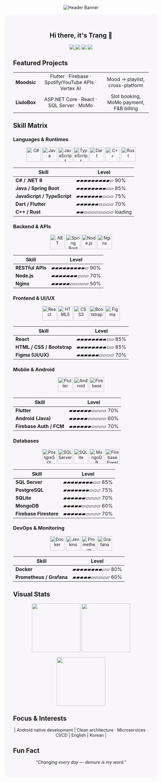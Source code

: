 <!-- Modern Pastel Profile – Trang -->

<p align="center">
  <img src="https://capsule-render.vercel.app/api?type=soft&color=gradient&height=180&text=It's%20Me%20Time&fontSize=48&fontAlign=50&fontAlignY=60&animation=fadeIn" alt="Header Banner" />
</p>

<div style="background:#f8f6fb;padding:28px;border-radius:16px;">

<h2 align="center">Hi there, it's Trang 👋</h2>

<p align="center">
  <a href="https://github.com/diiafyra?tab=followers">
    <img src="https://img.shields.io/github/followers/diiafyra?label=Followers&style=for-the-badge&color=9fd3c7"/>
  </a>
  <img src="https://img.shields.io/badge/CMC%20University-IT-b5a8ff?style=for-the-badge"/>
  <img src="https://img.shields.io/badge/GPA-3.97-f9c6c9?style=for-the-badge"/>
  <img src="https://img.shields.io/badge/Math%20Olympiad-Bronze-f7d794?style=for-the-badge"/>
</p>


##  Featured Projects
<div align="center">

<table width="100%" style="border-collapse:collapse;">
<tr align="center">
  <td><b>Moodsic</b></td>
  <td>Flutter · Firebase · Spotify/YouTube APIs · Vertex AI</td>
  <td>Mood → playlist, cross-platform</td>
</tr>
<tr align="center">
  <td><b>LiuloBox</b></td>
  <td>ASP.NET Core · React · SQL Server · MoMo</td>
  <td>Slot booking, MoMo payment, F&B billing</td>
</tr>
</table>

</div>



##  Skill Matrix  

### Languages & Runtimes
<p align="center">
  <img title="C#" src="https://cdn.jsdelivr.net/gh/devicons/devicon/icons/csharp/csharp-original.svg" height="48"/>
  <img title="Java" src="https://cdn.jsdelivr.net/gh/devicons/devicon/icons/java/java-original.svg" height="48"/>
  <img title="JavaScript" src="https://cdn.jsdelivr.net/gh/devicons/devicon/icons/javascript/javascript-original.svg" height="48"/>
  <img title="TypeScript" src="https://cdn.jsdelivr.net/gh/devicons/devicon/icons/typescript/typescript-original.svg" height="48"/>
  <img title="Dart" src="https://cdn.jsdelivr.net/gh/devicons/devicon/icons/dart/dart-original.svg" height="48"/>
  <img title="C++" src="https://cdn.jsdelivr.net/gh/devicons/devicon/icons/cplusplus/cplusplus-original.svg" height="48"/>
  <img title="Rust" src="https://cdn.jsdelivr.net/gh/devicons/devicon/icons/rust/rust-plain.svg" height="48"/>
</p>

<div align="center">

| Skill | Level |
|------|------|
| **C# / .NET 8** | ▰▰▰▰▰▰▰▰▰▱ 90% |
| **Java / Spring Boot** | ▰▰▰▰▰▰▰▰▱▱ 85% |
| **JavaScript / TypeScript** | ▰▰▰▰▰▰▰▱▱▱ 75% |
| **Dart / Flutter** | ▰▰▰▰▰▰▱▱▱▱ 70% |
| **C++ / Rust** | ▰▰▱▱▱▱▱▱▱▱ loading |

</div>

### Backend & APIs
<p align="center">
  <img title=".NET" src="https://cdn.jsdelivr.net/gh/devicons/devicon/icons/dotnetcore/dotnetcore-original.svg" height="48"/>
  <img title="Spring Boot" src="https://cdn.jsdelivr.net/gh/devicons/devicon/icons/spring/spring-original.svg" height="48"/>
  <img title="Node.js" src="https://cdn.jsdelivr.net/gh/devicons/devicon/icons/nodejs/nodejs-original.svg" height="48"/>
  <img title="Nginx" src="https://cdn.jsdelivr.net/gh/devicons/devicon/icons/nginx/nginx-original.svg" height="48"/>
</p>

<div align="center">

| Skill | Level |
|------|------|
| **RESTful APIs** | ▰▰▰▰▰▰▰▰▰▱ 90% |
| **Node.js** | ▰▰▰▰▰▰▰▱▱▱ 70% |
| **Nginx** | ▰▰▰▰▰▱▱▱▱▱ 50% |

</div>

### Frontend & UI/UX
<p align="center">
  <img title="React" src="https://cdn.jsdelivr.net/gh/devicons/devicon/icons/react/react-original.svg" height="48"/>
  <img title="HTML5" src="https://cdn.jsdelivr.net/gh/devicons/devicon/icons/html5/html5-original.svg" height="48"/>
  <img title="CSS3" src="https://cdn.jsdelivr.net/gh/devicons/devicon/icons/css3/css3-original.svg" height="48"/>
  <img title="Bootstrap" src="https://cdn.jsdelivr.net/gh/devicons/devicon/icons/bootstrap/bootstrap-original.svg" height="48"/>
  <img title="Figma" src="https://cdn.jsdelivr.net/gh/devicons/devicon/icons/figma/figma-original.svg" height="48"/>
</p>

<div align="center">

| Skill | Level |
|------|------|
| **React** | ▰▰▰▰▰▰▰▰▱▱ 85% |
| **HTML / CSS / Bootstrap** | ▰▰▰▰▰▰▰▰▱▱ 85% |
| **Figma (UI/UX)** | ▰▰▰▰▰▰▱▱▱▱ 70% |

</div>

### Mobile & Android
<p align="center">
  <img title="Flutter" src="https://cdn.jsdelivr.net/gh/devicons/devicon/icons/flutter/flutter-original.svg" height="48"/>
  <img title="Android" src="https://cdn.jsdelivr.net/gh/devicons/devicon/icons/android/android-original.svg" height="48"/>
  <img title="Firebase" src="https://cdn.jsdelivr.net/gh/devicons/devicon/icons/firebase/firebase-plain.svg" height="48"/>
</p>

<div align="center">

| Skill | Level |
|------|------|
| **Flutter** | ▰▰▰▰▰▰▱▱▱▱ 70% |
| **Android (Java)** | ▰▰▰▰▰▱▱▱▱▱ 60% |
| **Firebase Auth / FCM** | ▰▰▰▰▰▰▱▱▱▱ 70% |

</div>

### Databases
<p align="center">
  <img title="PostgreSQL" src="https://cdn.jsdelivr.net/gh/devicons/devicon/icons/postgresql/postgresql-original.svg" height="48"/>
  <img title="SQL Server" src="https://cdn.jsdelivr.net/gh/devicons/devicon/icons/microsoftsqlserver/microsoftsqlserver-plain.svg" height="48"/>
  <img title="SQLite" src="https://cdn.jsdelivr.net/gh/devicons/devicon/icons/sqlite/sqlite-original.svg" height="48"/>
  <img title="MongoDB" src="https://cdn.jsdelivr.net/gh/devicons/devicon/icons/mongodb/mongodb-original.svg" height="48"/>
  <img title="Firebase Firestore" src="https://cdn.jsdelivr.net/gh/devicons/devicon/icons/firebase/firebase-plain.svg" height="48"/>
</p>

<div align="center">

| Skill | Level |
|------|------|
| **SQL Server** | ▰▰▰▰▰▰▰▰▱▱ 85% |
| **PostgreSQL** | ▰▰▰▰▰▰▰▱▱▱ 75% |
| **SQLite** | ▰▰▰▰▰▰▱▱▱▱ 70% |
| **MongoDB** | ▰▰▰▰▰▱▱▱▱▱ 60% |
| **Firebase Firestore** | ▰▰▰▰▰▰▱▱▱▱ 70% |

</div>

### DevOps & Monitoring
<p align="center">
  <img title="Docker" src="https://cdn.jsdelivr.net/gh/devicons/devicon/icons/docker/docker-original.svg" height="48"/>
  <img title="Jenkins" src="https://cdn.jsdelivr.net/gh/devicons/devicon/icons/jenkins/jenkins-original.svg" height="48"/>
  <img title="Prometheus" src="https://cdn.jsdelivr.net/gh/devicons/devicon/icons/prometheus/prometheus-original.svg" height="48"/>
  <img title="Grafana" src="https://cdn.jsdelivr.net/gh/devicons/devicon/icons/grafana/grafana-original.svg" height="48"/>
</p>

<div align="center">

| Skill | Level |
|------|------|
| **Docker** | ▰▰▰▰▰▰▰▰▱▱ 80% |
| **Prometheus / Grafana** | ▰▰▰▰▰▱▱▱▱▱ 60% |

</div>


##  Visual Stats
<p align="center">
  <img src="https://github-readme-stats.vercel.app/api?username=diiafyra&show_icons=true&hide=issues&theme=tokyonight&cache_seconds=7200" height="160"/>
  <img src="https://github-readme-stats.vercel.app/api/top-langs/?username=diiafyra&layout=compact&hide=html,css&theme=tokyonight&cache_seconds=7200" height="160"/>
</p>
<p align="center">
  <img src="https://streak-stats.demolab.com?user=diiafyra&theme=tokyonight" height="160"/>
</p>



##  Focus & Interests
<div align="center">

| Android native development | Clean architecture · Microservices · CI/CD | English | Korean |

</div>


##  Fun Fact
<p align="center"><i>“Changing every day — demure is my word.”</i></p>

</div>
